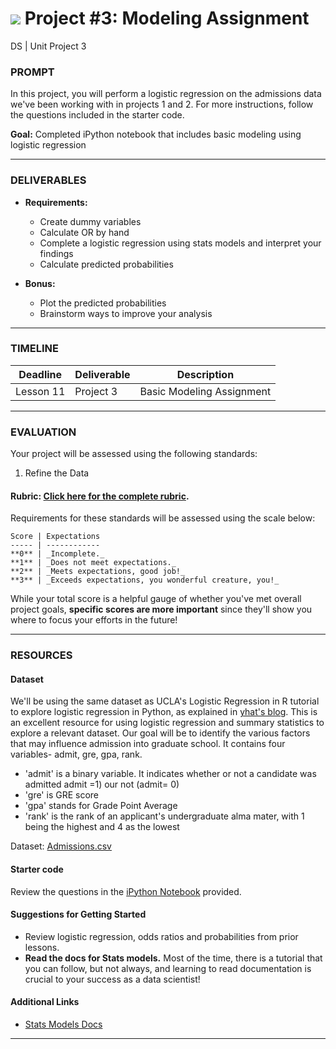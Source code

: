 # ![](https://ga-dash.s3.amazonaws.com/production/assets/logo-9f88ae6c9c3871690e33280fcf557f33.png) Project #3: Modeling Assignment
DS | Unit Project 3

### PROMPT

In this project, you will perform a logistic regression on the admissions data we've been working with in projects 1 and 2. For more instructions, follow the questions included in the starter code.

**Goal:** Completed iPython notebook that includes basic modeling using logistic regression

---

### DELIVERABLES

- **Requirements:**
    - Create dummy variables
    - Calculate OR by hand
    - Complete a logistic regression using stats models and interpret your findings
    - Calculate predicted probabilities

- **Bonus:**
    - Plot the predicted probabilities
    - Brainstorm ways to improve your analysis

---

### TIMELINE

| Deadline | Deliverable| Description |
|:-:|---|---|
| Lesson 11 | Project 3  | Basic Modeling Assignment  |

---

### EVALUATION

Your project will be assessed using the following standards:

1. Refine the Data

#### Rubric: [Click here for the complete rubric](./project3-rubric.md).

Requirements for these standards will be assessed using the scale below:

    Score | Expectations
    ----- | ------------
    **0** | _Incomplete._
    **1** | _Does not meet expectations._
    **2** | _Meets expectations, good job!_
    **3** | _Exceeds expectations, you wonderful creature, you!_

While your total score is a helpful gauge of whether you've met overall project goals, __specific scores are more important__ since they'll show you where to focus your efforts in the future!

---

### RESOURCES

#### Dataset  
We'll be using the same dataset as UCLA's Logistic Regression in R tutorial to explore logistic regression in Python, as explained in [yhat's blog](http://blog.yhat.com/posts/logistic-regression-and-python.html). This is an excellent resource for using logistic regression and summary statistics to explore a relevant dataset. Our goal will be to identify the various factors that may influence admission into graduate school. It contains four variables- admit, gre, gpa, rank.

- 'admit' is a binary variable. It indicates whether or not a candidate was admitted admit =1) our not (admit= 0)
- 'gre' is GRE score
- 'gpa' stands for Grade Point Average
- 'rank' is the rank of an applicant's undergraduate alma mater, with 1 being the highest and 4 as the lowest

Dataset: [Admissions.csv](./assets/admissions.csv)

#### Starter code
Review the questions in the [iPython Notebook](./starter-code/project3-starter.ipynb) provided.

#### Suggestions for Getting Started
- Review logistic regression, odds ratios and probabilities from prior lessons.
- **Read the docs for Stats models.** Most of the time, there is a tutorial that you can follow, but not always, and learning to read documentation is crucial to your success as a data scientist!

#### Additional Links
- [Stats Models Docs](http://statsmodels.sourceforge.net/)

---
